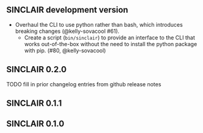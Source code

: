 ## SINCLAIR development version

- Overhaul the CLI to use python rather than bash, which introduces breaking changes (@kelly-sovacool #61).
  - Create a script (`bin/sinclair`) to provide an interface to the CLI that works out-of-the-box without the need to install the python package with pip. (#80, @kelly-sovacool)

## SINCLAIR 0.2.0

TODO fill in prior changelog entries from github release notes

## SINCLAIR 0.1.1

## SINCLAIR 0.1.0
